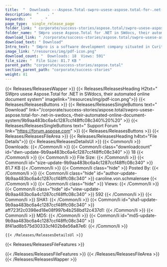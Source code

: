 ```yaml
---
title:  "  Downloads ---Aspose.Total-swpro-usese-aspose.total-for-.net-in-swdocs,-their-automated-online-document-system . " 
description:  "    . " 
keywords:  "    . " 
page_type:  single_release_page
folder_link: " corporate/success-stories/aspose.total/swpro-usese-aspose.total-for-.net-in-swdocs,-their-automated-online-document-system/"
folder_name: " SWpro usese Aspose.Total for .NET in SWdocs, their automated online document system"
download_link: " /corporate/success-stories/aspose.total/swpro-usese-aspose.total-for-.net-in-swdocs,-their-automated-online-document-system/9b9aa483bc6a4c1287ccf48ffc08c340"
download_text: " Download"
Intro_text: " SWpro is a software development company situated in Curitiba, Brazil. Its focus ..."
image_link: "/resources/img/pdf-icon.png"
download_count: "  Downloads: 18  Views: 591"
file_size: "  File Size: 81.7 KB "
parent_path: "corporate/success-stories/aspose.total"
section_parent_path: "corporate/success-stories"
weight: 81
---
```


{{< Releases/ReleasesWapper >}}
  {{< Releases/ReleasesHeading H2txt=" SWpro usese Aspose.Total for .NET in SWdocs, their automated online document system" imagelink="/resources/img/pdf-icon.png">}}
  {{< Releases/ReleasesButtons >}}
    {{< Releases/ReleasesSingleButtons text=" Download" link="/corporate/success-stories/aspose.total/swpro-usese-aspose.total-for-.net-in-swdocs,-their-automated-online-document-system/9b9aa483bc6a4c1287ccf48ffc08c340%20%20" >}}
    {{< Releases/ReleasesSingleButtons text=" Support Forum " link="https://forum.aspose.com" >}}
  {{< Releases/ReleasesButtons >}}
  {{< Releases/ReleasesFileArea >}}
    {{< Releases/ReleasesHeading h4txt="File Details">}}
    {{< Releases/ReleasesDetailsUl >}}
            {{< Common/li  >}} Downloads: {{< /Common/li >}} 
      {{< Common/li class="downloadcount" id="dwn-update-9b9aa483bc6a4c1287ccf48ffc08c340" >}} 18 {{< /Common/li >}} 
      {{< Common/li  >}} File Size: {{< /Common/li >}} 
      {{< Common/li id="size-update-9b9aa483bc6a4c1287ccf48ffc08c340" >}} 81.7 KB {{< /Common/li >}} 
      {{< Common/li  class="hide" >}} Posted By: {{< /Common/li >}} 
      {{< Common/li class="hide" id="author-update-9b9aa483bc6a4c1287ccf48ffc08c340" >}} caroline.von.schmalensee {{< /Common/li >}} 
      {{< Common/li class="hide"  >}} Views: {{< /Common/li >}} 
      {{< Common/li class="hide" id="view-update-9b9aa483bc6a4c1287ccf48ffc08c340" >}} 592 {{< /Common/li >}} 
      {{< Common/li  >}} SHA1: {{< /Common/li >}} 
      {{< Common/li id="sha1-update-9b9aa483bc6a4c1287ccf48ffc08c340" >}} aff723f2c0398ed18e08f997b4b258bd12c437d1: {{< /Common/li >}} 
      {{< Common/li  >}} MD5: {{< /Common/li >}} 
      {{< Common/li id="md5-update-9b9aa483bc6a4c1287ccf48ffc08c340" >}} 8f41ad8b575d30333cf402b8e56a87e6: {{< /Common/li >}} 

    {{< /Releases/ReleasesDetailsUl >}}

  {{< Releases/ReleasesFileFeatures >}}
      
  {{< /Releases/ReleasesFileFeatures >}}
 {{< /Releases/ReleasesFileArea >}}
{{< /Releases/ReleasesWapper >}}


